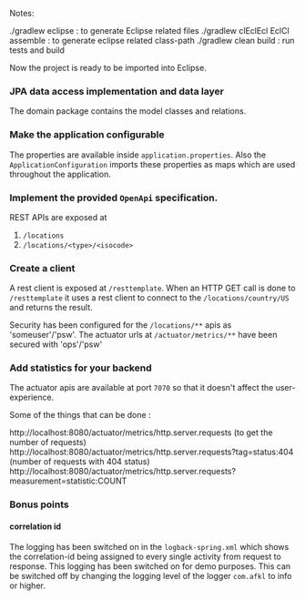 Notes:

./gradlew eclipse : to generate Eclipse related files
./gradlew clEclEcl EclCl assemble : to generate eclipse related class-path
./gradlew clean build : run tests and build

Now the project is ready to be imported into Eclipse.

### JPA data access implementation and data layer

The domain package contains the model classes and relations.

### Make the application configurable

The properties are available inside `application.properties`. Also the `ApplicationConfiguration`
imports these properties as maps which are used throughout the application.

### Implement the provided `OpenApi` specification.

REST APIs are exposed at
1. `/locations`
2. `/locations/<type>/<isocode>`

### Create a client

A rest client is exposed at `/resttemplate`. When an HTTP GET call is done to
`/resttemplate` it uses a rest client to connect to the `/locations/country/US`
and returns the result.

Security has been configured for the `/locations/**` apis as 'someuser'/'psw'.
The actuator urls at `/actuator/metrics/**` have been secured with 'ops'/'psw'

### Add statistics for your backend

The actuator apis are available at port `7070` so that it doesn't affect the user-experience.

Some of the things that can be done :

http://localhost:8080/actuator/metrics/http.server.requests  (to get the number of requests)
http://localhost:8080/actuator/metrics/http.server.requests?tag=status:404 (number of requests with 404 status)
http://localhost:8080/actuator/metrics/http.server.requests?measurement=statistic:COUNT

### Bonus points
#### correlation id
The logging has been switched on in the `logback-spring.xml` which shows the correlation-id
being assigned to every single activity from request to response. This logging has been
switched on for demo purposes. This can be switched off by changing the logging level
of the logger `com.afkl` to info or higher.
